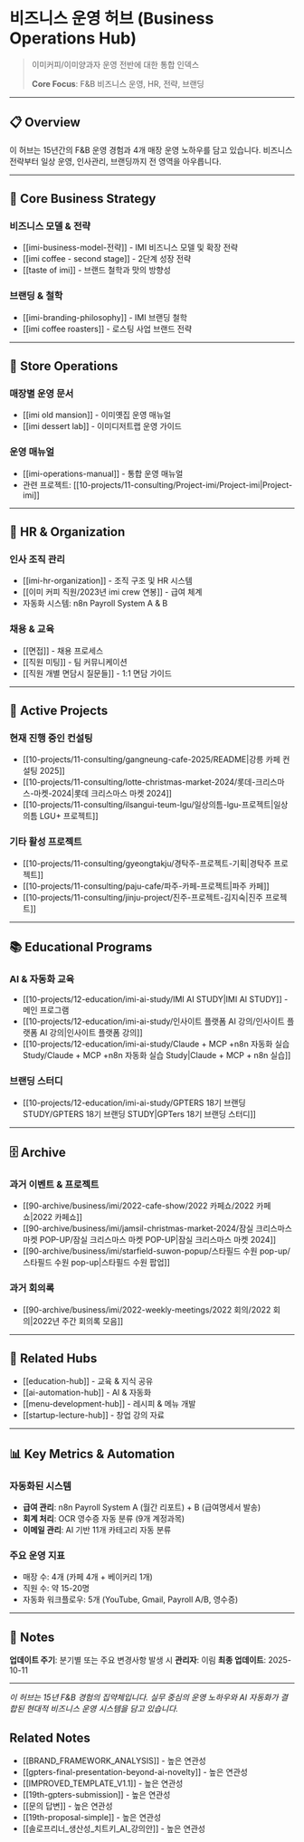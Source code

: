 # 비즈니스 운영 허브 (Business Operations Hub)

> 이미커피/이미양과자 운영 전반에 대한 통합 인덱스
>
> **Core Focus**: F&B 비즈니스 운영, HR, 전략, 브랜딩

---

## 📋 Overview

이 허브는 15년간의 F&B 운영 경험과 4개 매장 운영 노하우를 담고 있습니다. 비즈니스 전략부터 일상 운영, 인사관리, 브랜딩까지 전 영역을 아우릅니다.

---

## 🏢 Core Business Strategy

### 비즈니스 모델 & 전략
- [[imi-business-model-전략]] - IMI 비즈니스 모델 및 확장 전략
- [[imi coffee - second stage]] - 2단계 성장 전략
- [[taste of imi]] - 브랜드 철학과 맛의 방향성

### 브랜딩 & 철학
- [[imi-branding-philosophy]] - IMI 브랜딩 철학
- [[imi coffee roasters]] - 로스팅 사업 브랜드 전략

---

## 🏪 Store Operations

### 매장별 운영 문서
- [[imi old mansion]] - 이미옛집 운영 매뉴얼
- [[imi dessert lab]] - 이미디저트랩 운영 가이드

### 운영 매뉴얼
- [[imi-operations-manual]] - 통합 운영 매뉴얼
- 관련 프로젝트: [[10-projects/11-consulting/Project-imi/Project-imi|Project-imi]]

---

## 👥 HR & Organization

### 인사 조직 관리
- [[imi-hr-organization]] - 조직 구조 및 HR 시스템
- [[이미 커피 직원/2023년 imi crew 연봉]] - 급여 체계
- 자동화 시스템: n8n Payroll System A & B

### 채용 & 교육
- [[면접]] - 채용 프로세스
- [[직원 미팅]] - 팀 커뮤니케이션
- [[직원 개별 면담시 질문들]] - 1:1 면담 가이드

---

## 🎯 Active Projects

### 현재 진행 중인 컨설팅
- [[10-projects/11-consulting/gangneung-cafe-2025/README|강릉 카페 컨설팅 2025]]
- [[10-projects/11-consulting/lotte-christmas-market-2024/롯데-크리스마스-마켓-2024|롯데 크리스마스 마켓 2024]]
- [[10-projects/11-consulting/ilsangui-teum-lgu/일상의틈-lgu-프로젝트|일상의틈 LGU+ 프로젝트]]

### 기타 활성 프로젝트
- [[10-projects/11-consulting/gyeongtakju/경탁주-프로젝트-기획|경탁주 프로젝트]]
- [[10-projects/11-consulting/paju-cafe/파주-카페-프로젝트|파주 카페]]
- [[10-projects/11-consulting/jinju-project/진주-프로젝트-김지숙|진주 프로젝트]]

---

## 📚 Educational Programs

### AI & 자동화 교육
- [[10-projects/12-education/imi-ai-study/IMI AI STUDY|IMI AI STUDY]] - 메인 프로그램
- [[10-projects/12-education/imi-ai-study/인사이트 플랫폼 AI 강의/인사이트 플랫폼 AI 강의|인사이트 플랫폼 강의]]
- [[10-projects/12-education/imi-ai-study/Claude + MCP +n8n 자동화 실습 Study/Claude + MCP +n8n 자동화 실습 Study|Claude + MCP + n8n 실습]]

### 브랜딩 스터디
- [[10-projects/12-education/imi-ai-study/GPTERS 18기 브랜딩 STUDY/GPTERS 18기 브랜딩 STUDY|GPTers 18기 브랜딩 스터디]]

---

## 🗄️ Archive

### 과거 이벤트 & 프로젝트
- [[90-archive/business/imi/2022-cafe-show/2022 카페쇼/2022 카페쇼|2022 카페쇼]]
- [[90-archive/business/imi/jamsil-christmas-market-2024/잠실 크리스마스 마켓 POP-UP/잠실 크리스마스 마켓 POP-UP|잠실 크리스마스 마켓 2024]]
- [[90-archive/business/imi/starfield-suwon-popup/스타필드 수원 pop-up/스타필드 수원 pop-up|스타필드 수원 팝업]]

### 과거 회의록
- [[90-archive/business/imi/2022-weekly-meetings/2022 회의/2022 회의|2022년 주간 회의록 모음]]

---

## 🔗 Related Hubs

- [[education-hub]] - 교육 & 지식 공유
- [[ai-automation-hub]] - AI & 자동화
- [[menu-development-hub]] - 레시피 & 메뉴 개발
- [[startup-lecture-hub]] - 창업 강의 자료

---

## 📊 Key Metrics & Automation

### 자동화된 시스템
- **급여 관리**: n8n Payroll System A (월간 리포트) + B (급여명세서 발송)
- **회계 처리**: OCR 영수증 자동 분류 (9개 계정과목)
- **이메일 관리**: AI 기반 11개 카테고리 자동 분류

### 주요 운영 지표
- 매장 수: 4개 (카페 4개 + 베이커리 1개)
- 직원 수: 약 15-20명
- 자동화 워크플로우: 5개 (YouTube, Gmail, Payroll A/B, 영수증)

---

## 📝 Notes

**업데이트 주기**: 분기별 또는 주요 변경사항 발생 시
**관리자**: 이림
**최종 업데이트**: 2025-10-11

---

*이 허브는 15년 F&B 경험의 집약체입니다. 실무 중심의 운영 노하우와 AI 자동화가 결합된 현대적 비즈니스 운영 시스템을 담고 있습니다.*

## Related Notes
- [[BRAND_FRAMEWORK_ANALYSIS]] - 높은 연관성
- [[gpters-final-presentation-beyond-ai-novelty]] - 높은 연관성
- [[IMPROVED_TEMPLATE_V1.1]] - 높은 연관성
- [[19th-gpters-submission]] - 높은 연관성
- [[문의 답변]] - 높은 연관성
- [[19th-proposal-simple]] - 높은 연관성
- [[솔로프리너_생산성_치트키_AI_강의안]] - 높은 연관성
